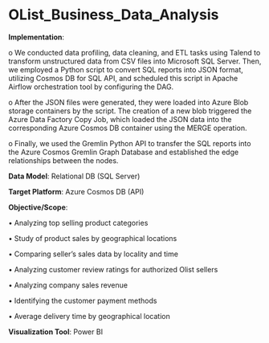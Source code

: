 # OList_Business_Data_Analysis

**Implementation**:

o	We conducted data profiling, data cleaning, and ETL tasks using Talend to transform unstructured data from CSV files into Microsoft SQL Server. Then, we employed a Python script to convert SQL reports into JSON format, utilizing Cosmos DB for SQL API, and scheduled this script in Apache Airflow orchestration tool by configuring the DAG.

o	After the JSON files were generated, they were loaded into Azure Blob storage containers by the script. The creation of a new blob triggered the Azure Data Factory Copy Job, which loaded the JSON data into the corresponding Azure Cosmos DB container using the MERGE operation.

o	Finally, we used the Gremlin Python API to transfer the SQL reports into the Azure Cosmos Gremlin Graph Database and established the edge relationships between the nodes.


**Data Model**: Relational DB (SQL Server) 

**Target Platform**: Azure Cosmos DB (API) 

**Objective/Scope**:

• Analyzing top selling product categories

• Study of product sales by geographical locations

• Comparing seller’s sales data by locality and time

• Analyzing customer review ratings for authorized Olist sellers

• Analyzing company sales revenue

• Identifying the customer payment methods

• Average delivery time by geographical location


**Visualization Tool**: Power BI
